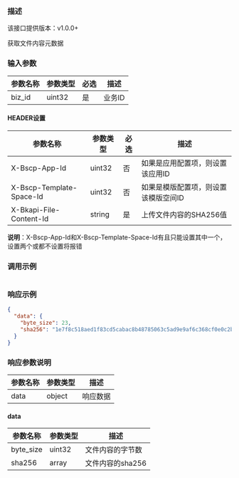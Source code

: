 ### 描述

该接口提供版本：v1.0.0+

获取文件内容元数据

### 输入参数

| 参数名称 | 参数类型 | 必选 | 描述   |
| -------- | -------- | ---- | ------ |
| biz_id   | uint32   | 是   | 业务ID |

#### HEADER设置

| 参数名称                 | 参数类型 | 必选 | 描述                                 |
| ------------------------ | -------- | ---- | ------------------------------------ |
| X-Bscp-App-Id            | uint32   | 否   | 如果是应用配置项，则设置该应用ID     |
| X-Bscp-Template-Space-Id | uint32   | 否   | 如果是模版配置项，则设置该模版空间ID |
| X-Bkapi-File-Content-Id  | string   | 是   | 上传文件内容的SHA256值               |

**说明**：X-Bscp-App-Id和X-Bscp-Template-Space-Id有且只能设置其中一个，设置两个或都不设置将报错

### 调用示例

```

```

### 响应示例

```json
{
  "data": {
    "byte_size": 23,
    "sha256": "1e7f8c518aed1f83cd5cabac8b48785063c5ad9e9af6c368cf0e0c2ba6bc67d6"
  }
}
```

### 响应参数说明

| 参数名称 | 参数类型 | 描述     |
| -------- | -------- | -------- |
| data     | object   | 响应数据 |

#### data

| 参数名称  | 参数类型 | 描述             |
| --------- | -------- | ---------------- |
| byte_size | uint32   | 文件内容的字节数 |
| sha256    | array    | 文件内容的sha256 |

